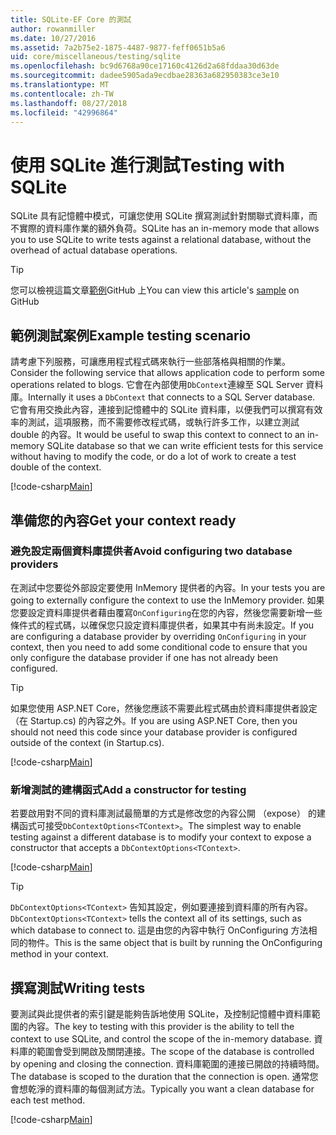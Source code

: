 ```yaml
---
title: SQLite-EF Core 的測試
author: rowanmiller
ms.date: 10/27/2016
ms.assetid: 7a2b75e2-1875-4487-9877-feff0651b5a6
uid: core/miscellaneous/testing/sqlite
ms.openlocfilehash: bc9d6768a90ce17160c4126d2a68fddaa30d63de
ms.sourcegitcommit: dadee5905ada9ecdbae28363a682950383ce3e10
ms.translationtype: MT
ms.contentlocale: zh-TW
ms.lasthandoff: 08/27/2018
ms.locfileid: "42996864"
---
```

# <a name="testing-with-sqlite"></a><span data-ttu-id="c3939-102">使用 SQLite 進行測試</span><span class="sxs-lookup"><span data-stu-id="c3939-102">Testing with SQLite</span></span>

<span data-ttu-id="c3939-103">SQLite 具有記憶體中模式，可讓您使用 SQLite 撰寫測試針對關聯式資料庫，而不實際的資料庫作業的額外負荷。</span><span class="sxs-lookup"><span data-stu-id="c3939-103">SQLite has an in-memory mode that allows you to use SQLite to write tests against a relational database, without the overhead of actual database operations.</span></span>

> [!TIP]  
> <span data-ttu-id="c3939-104">您可以檢視這篇文章[範例](https://github.com/aspnet/EntityFramework.Docs/tree/master/samples/core/Miscellaneous/Testing)GitHub 上</span><span class="sxs-lookup"><span data-stu-id="c3939-104">You can view this article's [sample](https://github.com/aspnet/EntityFramework.Docs/tree/master/samples/core/Miscellaneous/Testing) on GitHub</span></span>

## <a name="example-testing-scenario"></a><span data-ttu-id="c3939-105">範例測試案例</span><span class="sxs-lookup"><span data-stu-id="c3939-105">Example testing scenario</span></span>

<span data-ttu-id="c3939-106">請考慮下列服務，可讓應用程式程式碼來執行一些部落格與相關的作業。</span><span class="sxs-lookup"><span data-stu-id="c3939-106">Consider the following service that allows application code to perform some operations related to blogs.</span></span> <span data-ttu-id="c3939-107">它會在內部使用`DbContext`連線至 SQL Server 資料庫。</span><span class="sxs-lookup"><span data-stu-id="c3939-107">Internally it uses a `DbContext` that connects to a SQL Server database.</span></span> <span data-ttu-id="c3939-108">它會有用交換此內容，連接到記憶體中的 SQLite 資料庫，以便我們可以撰寫有效率的測試，這項服務，而不需要修改程式碼，或執行許多工作，以建立測試 double 的內容。</span><span class="sxs-lookup"><span data-stu-id="c3939-108">It would be useful to swap this context to connect to an in-memory SQLite database so that we can write efficient tests for this service without having to modify the code, or do a lot of work to create a test double of the context.</span></span>

[!code-csharp[Main](../../../../samples/core/Miscellaneous/Testing/BusinessLogic/BlogService.cs)]

## <a name="get-your-context-ready"></a><span data-ttu-id="c3939-109">準備您的內容</span><span class="sxs-lookup"><span data-stu-id="c3939-109">Get your context ready</span></span>

### <a name="avoid-configuring-two-database-providers"></a><span data-ttu-id="c3939-110">避免設定兩個資料庫提供者</span><span class="sxs-lookup"><span data-stu-id="c3939-110">Avoid configuring two database providers</span></span>

<span data-ttu-id="c3939-111">在測試中您要從外部設定要使用 InMemory 提供者的內容。</span><span class="sxs-lookup"><span data-stu-id="c3939-111">In your tests you are going to externally configure the context to use the InMemory provider.</span></span> <span data-ttu-id="c3939-112">如果您要設定資料庫提供者藉由覆寫`OnConfiguring`在您的內容，然後您需要新增一些條件式的程式碼，以確保您只設定資料庫提供者，如果其中有尚未設定。</span><span class="sxs-lookup"><span data-stu-id="c3939-112">If you are configuring a database provider by overriding `OnConfiguring` in your context, then you need to add some conditional code to ensure that you only configure the database provider if one has not already been configured.</span></span>

> [!TIP]  
> <span data-ttu-id="c3939-113">如果您使用 ASP.NET Core，然後您應該不需要此程式碼由於資料庫提供者設定 （在 Startup.cs) 的內容之外。</span><span class="sxs-lookup"><span data-stu-id="c3939-113">If you are using ASP.NET Core, then you should not need this code since your database provider is configured outside of the context (in Startup.cs).</span></span>

[!code-csharp[Main](../../../../samples/core/Miscellaneous/Testing/BusinessLogic/BloggingContext.cs#OnConfiguring)]

### <a name="add-a-constructor-for-testing"></a><span data-ttu-id="c3939-114">新增測試的建構函式</span><span class="sxs-lookup"><span data-stu-id="c3939-114">Add a constructor for testing</span></span>

<span data-ttu-id="c3939-115">若要啟用對不同的資料庫測試最簡單的方式是修改您的內容公開 （expose） 的建構函式可接受`DbContextOptions<TContext>`。</span><span class="sxs-lookup"><span data-stu-id="c3939-115">The simplest way to enable testing against a different database is to modify your context to expose a constructor that accepts a `DbContextOptions<TContext>`.</span></span>

[!code-csharp[Main](../../../../samples/core/Miscellaneous/Testing/BusinessLogic/BloggingContext.cs#Constructors)]

> [!TIP]  
> <span data-ttu-id="c3939-116">`DbContextOptions<TContext>` 告知其設定，例如要連接到資料庫的所有內容。</span><span class="sxs-lookup"><span data-stu-id="c3939-116">`DbContextOptions<TContext>` tells the context all of its settings, such as which database to connect to.</span></span> <span data-ttu-id="c3939-117">這是由您的內容中執行 OnConfiguring 方法相同的物件。</span><span class="sxs-lookup"><span data-stu-id="c3939-117">This is the same object that is built by running the OnConfiguring method in your context.</span></span>

## <a name="writing-tests"></a><span data-ttu-id="c3939-118">撰寫測試</span><span class="sxs-lookup"><span data-stu-id="c3939-118">Writing tests</span></span>

<span data-ttu-id="c3939-119">要測試與此提供者的索引鍵是能夠告訴地使用 SQLite，及控制記憶體中資料庫範圍的內容。</span><span class="sxs-lookup"><span data-stu-id="c3939-119">The key to testing with this provider is the ability to tell the context to use SQLite, and control the scope of the in-memory database.</span></span> <span data-ttu-id="c3939-120">資料庫的範圍會受到開啟及關閉連接。</span><span class="sxs-lookup"><span data-stu-id="c3939-120">The scope of the database is controlled by opening and closing the connection.</span></span> <span data-ttu-id="c3939-121">資料庫範圍的連接已開啟的持續時間。</span><span class="sxs-lookup"><span data-stu-id="c3939-121">The database is scoped to the duration that the connection is open.</span></span> <span data-ttu-id="c3939-122">通常您會想乾淨的資料庫的每個測試方法。</span><span class="sxs-lookup"><span data-stu-id="c3939-122">Typically you want a clean database for each test method.</span></span>

[!code-csharp[Main](../../../../samples/core/Miscellaneous/Testing/TestProject/SQLite/BlogServiceTests.cs)]
